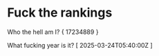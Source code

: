 # Fuck the rankings

Who the hell am I?
{ 17234889 }

What fucking year is it?
[ 2025-03-24T05:40:00Z ]
